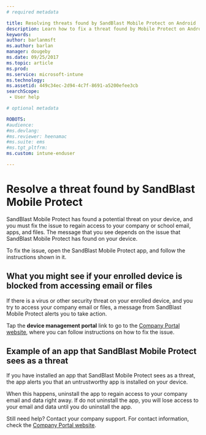 ```yaml
---
# required metadata

title: Resolving threats found by SandBlast Mobile Protect on Android | Microsoft Docs
description: Learn how to fix a threat found by Mobile Protect on Android.
keywords:
author: barlanmsft
ms.author: barlan
manager: dougeby
ms.date: 09/25/2017
ms.topic: article
ms.prod:
ms.service: microsoft-intune
ms.technology:
ms.assetid: 449c34ec-2d94-4c7f-8691-a5200efee3cb
searchScope:
 - User help

# optional metadata

ROBOTS:  
#audience:
#ms.devlang:
#ms.reviewer: heenamac
#ms.suite: ems
#ms.tgt_pltfrm:
ms.custom: intune-enduser

---
```


# Resolve a threat found by SandBlast Mobile Protect

SandBlast Mobile Protect has found a potential threat on your device, and you must fix the issue to regain access to your company or school email, apps, and files. The message that you see depends on the issue that SandBlast Mobile Protect has found on your device.

To fix the issue, open the SandBlast Mobile Protect app, and follow the instructions shown in it.

## What you might see if your enrolled device is blocked from accessing email or files

If there is a virus or other security threat on your enrolled device, and you try to access your company email or files, a message from SandBlast Mobile Protect alerts you to take action.

Tap the **device management portal** link to go to the [Company Portal website](https://portal.manage.microsoft.com#HelpDeskDialog), where you can follow instructions on how to fix the issue.

## Example of an app that SandBlast Mobile Protect sees as a threat

If you have installed an app that SandBlast Mobile Protect sees as a threat, the app alerts you that an untrustworthy app is installed on your device.

When this happens, uninstall the app to regain access to your company email and data right away. If do not uninstall the app, you will lose access to your email and data until you do uninstall the app.

Still need help? Contact your company support. For contact information, check the [Company Portal website](https://portal.manage.microsoft.com#HelpDeskDialog).
